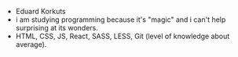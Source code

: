 
 * Eduard Korkuts
 * i am studying programming because it's "magic" and i can't help surprising at its wonders.
 * HTML, CSS, JS, React, SASS, LESS, Git (level of knowledge about average).
